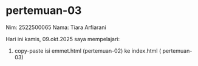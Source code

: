 # pertemuan-03

Nim: 2522500065
Nama: Tiara Arfiarani

Hari ini kamis, 09.okt.2025 saya mempelajari:
<ol>
<li>copy-paste isi emmet.html (pertemuan-02) ke index.html ( pertemuan-03)</li>
</ol>